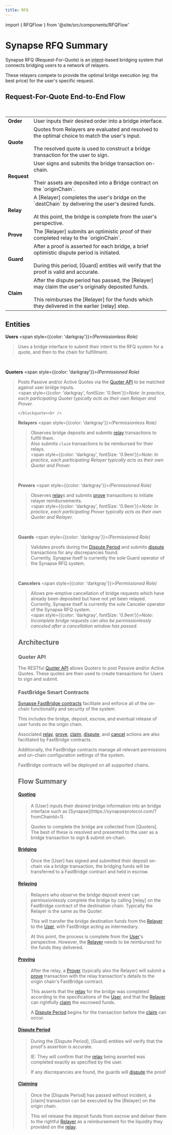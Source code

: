 ```yaml
---
title: RFQ
---
```


import { RFQFlow } from '@site/src/components/RFQFlow'

<!-- Reference Links -->
[relay]: https://vercel-rfq-docs.vercel.app/contracts/interfaces/IFastBridgeV2.sol/interface.IFastBridgeV2.html#relay
[prove]: https://vercel-rfq-docs.vercel.app/contracts/interfaces/IFastBridgeV2.sol/interface.IFastBridgeV2.html#prove
[dispute]: https://vercel-rfq-docs.vercel.app/contracts/interfaces/IFastBridge.sol/interface.IFastBridge.html#dispute
[claim]: https://vercel-rfq-docs.vercel.app/contracts/interfaces/IFastBridgeV2.sol/interface.IFastBridgeV2.html#claim
[cancel]: https://vercel-rfq-docs.vercel.app/contracts/interfaces/IFastBridgeV2.sol/interface.IFastBridgeV2.html#cancel
[proof]: https://vercel-rfq-docs.vercel.app/contracts/interfaces/IFastBridgeV2.sol/interface.IFastBridgeV2.html#bridgetxdetails
[BridgeRequested]: https://vercel-rfq-docs.vercel.app/contracts/interfaces/IFastBridge.sol/interface.IFastBridge.html#bridgerequested
[BridgeTransactionV2]: https://vercel-rfq-docs.vercel.app/contracts/interfaces/IFastBridgeV2.sol/interface.IFastBridgeV2.html#bridgetransactionv2
[BridgeRelayed]: https://vercel-rfq-docs.vercel.app/contracts/interfaces/IFastBridge.sol/interface.IFastBridge.html#bridgerelayed
[BridgeProofProvided]: https://vercel-rfq-docs.vercel.app/contracts/interfaces/IFastBridge.sol/interface.IFastBridge.html#bridgeproofprovided
[Cancel Delay]: https://vercel-rfq-docs.vercel.app/contracts/FastBridgeV2.sol/contract.FastBridgeV2.html#refund_delay

[Quoter API]: /docs/RFQ/Quoting/Quoter%20API/
[Dispute Period]: /docs/RFQ/Security/#dispute-period
[Quoting]: /docs/RFQ/Quoting
[Bridging]: /docs/RFQ/Bridging
[Relaying]: /docs/RFQ/Relaying
[Proving]: /docs/RFQ/Proving
[Claiming]: /docs/RFQ/Claiming
[Canceling]: /docs/RFQ/Canceling
[Security]: /docs/RFQ/Security

[User]: /docs/RFQ/#entities
[Quoter]: /docs/RFQ/#entities
[Prover]: /docs/RFQ/#entities
[Relayer]: /docs/RFQ/#entities
[Guard]: /docs/RFQ/#entities
[Canceler]: /docs/RFQ/#entities

# Synapse RFQ Summary

Synapse RFQ (Request-For-Quote) is an <abbr title="'Intent' refers to a user authorizing specific actions that they want to achieve, typically in very simple terms, such as a bridge or swap. Actual execution of the actions is then performed on the user's behalf by third parties known as solvers/relayers.">intent</abbr>-based bridging system that connects bridging users to a network of relayers.

These relayers compete to provide the optimal bridge execution (eg: the best price) for the user's specific request.

<h2 style={{ textAlign: 'center' }}>Request-For-Quote End-to-End Flow</h2>
<figure>
    <RFQFlow />
</figure>
<br />
<div style={{ display: 'flex', justifyContent: 'center' }}>
  <table>
    <tbody>
      <tr>
        <td><strong>Order</strong></td>
        <td>User inputs their desired order into a bridge interface.</td>
      </tr>
      <tr>
        <td><strong>Quote</strong></td>
        <td>Quotes from Relayers are evaluated and resolved to the optimal choice to match the user's input.
        <br/><br/>The resolved quote is used to construct a bridge transaction for the user to sign.</td>
      </tr>
      <tr>
        <td><strong>Request</strong></td>
        <td>User signs and submits the bridge transaction on-chain.
        <br/><br/>Their assets are deposited into a Bridge contract on the `originChain`.</td>
      </tr>
      <tr>
        <td><strong>Relay</strong></td>
        <td>A [Relayer] completes the user's bridge on the `destChain` by delivering the user's desired funds.
        <br/><br/>At this point, the bridge is complete from the user's perspective.</td>
      </tr>
      <tr>
        <td><strong>Prove</strong></td>
        <td>The [Relayer] submits an optimistic proof of their completed relay to the `originChain`.</td>
      </tr>
      <tr>
        <td><strong>Guard</strong></td>
        <td>After a proof is asserted for each bridge, a brief optimistic dispute period is initiated.
        <br/><br/>During this period, [Guard] entities will verify that the proof is valid and accurate.</td>
      </tr>
      <tr>
        <td><strong>Claim</strong></td>
        <td>After the dispute period has passed, the [Relayer] may claim the user's originally deposited funds.
        <br/><br/>This reimburses the [Relayer] for the funds which they delivered in the earlier [relay] step.</td>
      </tr>
    </tbody>
  </table>
</div>

## Entities

<b>Users</b> <span style={{color: 'darkgray'}}><i>(Permissionless Role)</i></span>
    <blockquote>
        Uses a bridge interface to submit their intent to the RFQ system for a quote, and then to the chain for fulfillment.
    </blockquote><br/>

<b>Quoters</b> <span style={{color: 'darkgray'}}><i>(Permissioned Role)</i></span>
    <blockquote>
        Posts Passive and/or Active Quotes via the [Quoter API] to be matched against user bridge inputs.
        <div></div>
        <span style={{color: 'darkgray', fontSize: '0.9em'}}><i>Note: In practice, each participating Quoter typically acts as their own Relayer and Prover.</i></span>

    </blockquote><br />

<b>Relayers</b> <span style={{color: 'darkgray'}}><i>(Permissionless Role)</i></span>
    <blockquote>
        Observes bridge deposits and submits [relay] transactions to fulfill them.
        <div></div>
        Also submits `claim` transactions to be reimbursed for their relays.
        <div></div>
        <span style={{color: 'darkgray', fontSize: '0.9em'}}><i>Note: In practice, each participating Relayer typically acts as their own Quoter and Prover.</i></span>
    </blockquote><br />

<b>Provers</b> <span style={{color: 'darkgray'}}><i>(Permissioned Role)</i></span>
    <blockquote>
        Observes [relay]s and submits [prove] transactions to initiate relayer reimbursements.
       <div></div>
        <span style={{color: 'darkgray', fontSize: '0.9em'}}><i>Note: In practice, each participating Prover typically acts as their own Quoter and Relayer.</i></span>
    </blockquote><br />

<b>Guards</b> <span style={{color: 'darkgray'}}><i>(Permissioned Role)</i></span>
    <blockquote>
        Validates proofs during the [Dispute Period] and submits [dispute] transactions for any discrepancies found.
        <div></div>
        Currently, Synapse itself is currently the sole Guard operator of the Synapse RFQ system.
    </blockquote><br />

<b>Cancelers</b> <span style={{color: 'darkgray'}}><i>(Permissioned Role)</i></span>
    <blockquote>
        Allows pre-emptive cancellation of bridge requests which have already been deposited but have not yet been relayed.
        <div></div>
        Currently, Synapse itself is currently the sole Canceler operator of the Synapse RFQ system.
        <div></div>
        <span style={{color: 'darkgray', fontSize: '0.9em'}}><i>Note: Incomplete bridge requests can also be permissionlessly canceled after a cancellation window has passed.</i></span>
    </blockquote>



## Architecture

### Quoter API
The RESTful [Quoter API] allows Quoters to post Passive and/or Active Quotes.
These quotes are then used to create transactions for Users to sign and submit.

### FastBridge Smart Contracts
[Synapse FastBridge contracts](/docs/Contracts/RFQ) facilitate and enforce all of the on-chain functionality and security of the system.

This includes the bridge, deposit, escrow, and eventual release of user funds on the origin chain.

Associated [relay], [prove], [claim], [dispute], and [cancel] actions are also facilitated by FastBridge contracts.

Additionally, the FastBridge contracts manage all relevant permissions and on-chain configuration settings of the system.

FastBridge contracts will be deployed on all supported chains.


##  Flow Summary

#### [Quoting]
<blockquote>
A [User] inputs their desired bridge information into an bridge interface such as [Synapse](https://synapseprotocol.com/?fromChainId=1).

Quotes to complete the bridge are collected from [Quoters]. The best of these is resolved and presented to the user as a bridge transaction to sign & submit on-chain.
</blockquote>

#### [Bridging]
<blockquote>
Once the [User] has signed and submitted their deposit on-chain via a bridge transaction, the bridging funds will be transferred to a FastBridge contract and held in escrow.

</blockquote>

#### [Relaying]

<blockquote>
Relayers who observe the bridge deposit event can permissionlessly complete the bridge by calling [relay] on the FastBridge contract of the destination chain. Typically the Relayer is the same as the Quoter.

This will transfer the bridge destination funds from the [Relayer] to the [User], with FastBridge acting as intermediary.

At this point, the process is complete from the [User]'s perspective. However, the [Relayer] needs to be reimbursed for the funds they delivered.
</blockquote>

#### [Proving]

<blockquote>

After the relay, a [Prover] (typically also the Relayer) will submit a [prove] transaction with the relay transaction's details to the origin chain's FastBridge contract.

This asserts that the [relay] for the bridge was completed according to the specifications of the [User], and that the [Relayer] can rightfully [claim] the escrowed funds.

A [Dispute Period] begins for the transaction before the [claim] can occur.

</blockquote>

#### [Dispute Period]

<blockquote>
During the [Dispute Period], [Guard] entities will verify that the proof's assertion is accurate.

IE: They will confirm that the [relay] being asserted was completed exactly as specified by the user.

If any discrepancies are found, the guards will [dispute] the proof
</blockquote>

#### [Claiming]

<blockquote>
Once the [Dispute Period] has passed without incident, a [claim] transaction can be executed by the [Relayer] on the origin chain.

This wil release the deposit funds from escrow and deliver them to the rightful [Relayer] as a reimbursement for the liquidity they provided on the [relay].
</blockquote>
